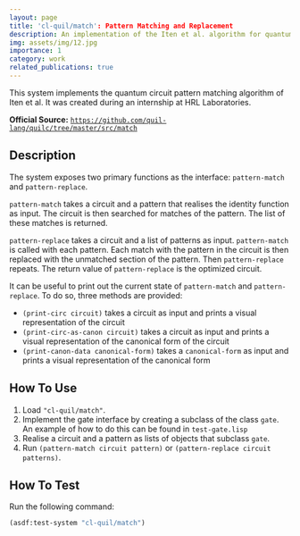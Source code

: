```yaml
---
layout: page
title: 'cl-quil/match': Pattern Matching and Replacement
description: An implementation of the Iten et al. algorithm for quantum circuit pattern matching.
img: assets/img/12.jpg
importance: 1
category: work
related_publications: true
---
```


This system implements the quantum circuit pattern matching algorithm of Iten et al. It was created during an internship at HRL Laboratories.

**Official Source:** [`https://github.com/quil-lang/quilc/tree/master/src/match`](https://github.com/quil-lang/quilc/tree/master/src/match)

## Description

The system exposes two primary functions as the interface: `pattern-match` and `pattern-replace`.

`pattern-match` takes a circuit and a pattern that realises the identity function as input. The circuit is then searched for matches of the pattern. The list of these matches is returned.

`pattern-replace` takes a circuit and a list of patterns as input. `pattern-match` is called with each pattern. Each match with the pattern in the circuit is then replaced with the unmatched section of the pattern. Then `pattern-replace` repeats. The return value of `pattern-replace` is the optimized circuit.

It can be useful to print out the current state of `pattern-match` and `pattern-replace`. To do so, three methods are provided:

- `(print-circ circuit)` takes a circuit as input and prints a visual representation of the circuit
- `(print-circ-as-canon circuit)` takes a circuit as input and prints a visual representation of the canonical form of the circuit
- `(print-canon-data canonical-form)` takes a `canonical-form` as input and prints a visual representation of the canonical form

## How To Use

1.  Load `"cl-quil/match"`.
2.  Implement the gate interface by creating a subclass of the class `gate`. An example of how to do this can be found in `test-gate.lisp`
3.  Realise a circuit and a pattern as lists of objects that subclass `gate`.
4.  Run `(pattern-match circuit pattern)` or `(pattern-replace circuit patterns)`.

## How To Test

Run the following command:

```lisp
(asdf:test-system "cl-quil/match")
```
